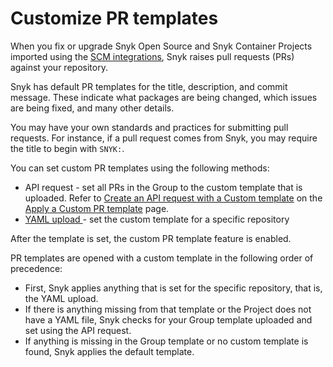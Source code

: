 # Customize PR templates

When you fix or upgrade Snyk Open Source and Snyk Container Projects imported using the [SCM integrations](../../../../scm-ide-and-ci-cd-integrations/snyk-scm-integrations/), Snyk raises pull requests (PRs) against your repository.&#x20;

Snyk has default PR templates for the title, description, and commit message. These indicate what packages are being changed, which issues are being fixed, and many other details.

You may have your own standards and practices for submitting pull requests. For instance, if a pull request comes from Snyk, you may require the title to begin with `SNYK:`.&#x20;

You can set custom PR templates using the following methods:&#x20;

* API request - set all PRs in the Group to the custom template that is uploaded. Refer to [Create an API request with a Custom template](apply-a-custom-pr-template.md#create-an-api-request-with-a-custom-template) on the [Apply a Custom PR template](apply-a-custom-pr-template.md) page.
* [YAML upload ](apply-a-custom-pr-template.md#customize-using-a-yaml-pr-template-file)- set the custom template for a specific repository

After the template is set, the custom PR template feature is enabled.

PR templates are opened with a custom template in the following order of precedence:

* First, Snyk applies anything that is set for the specific repository, that is, the YAML upload.
* If there is anything missing from that template or the Project does not have a YAML file, Snyk checks for your Group template uploaded and set using the API request.
* If anything is missing in the Group template or no custom template is found, Snyk applies the default template.&#x20;
